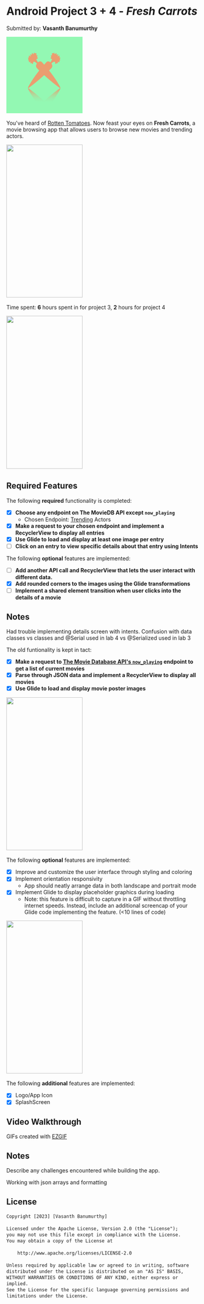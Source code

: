 # Android Project 3 + 4 - *Fresh Carrots*

Submitted by: **Vasanth Banumurthy**

<img src="./extras/logo.png" width="200" height="200"/>

You've heard of [Rotten Tomatoes](https://www.rottentomatoes.com/). Now feast your eyes on **Fresh Carrots**, a movie browsing app that allows users to browse new movies and trending actors. 

<img src="./extras/launch.gif" width="200" height="400"/>

Time spent: **6** hours spent in for project 3, **2** hours for project 4

<img src="./extras/launch.gif" width="200" height="400"/>

## Required Features

The following **required** functionality is completed:



- [X] **Choose any endpoint on The MovieDB API except `now_playing`**
  - Chosen Endpoint: [Trending](https://developers.themoviedb.org/3/trending/get-trending) Actors
- [X] **Make a request to your chosen endpoint and implement a RecyclerView to display all entries**
- [X] **Use Glide to load and display at least one image per entry**
- [ ] **Click on an entry to view specific details about that entry using Intents**

The following **optional** features are implemented:

- [ ] **Add another API call and RecyclerView that lets the user interact with different data.** 
- [X] **Add rounded corners to the images using the Glide transformations**
- [ ] **Implement a shared element transition when user clicks into the details of a movie**

## Notes

Had trouble implementing details screen with intents. 
Confusion with data classes vs classes and @Serial used in lab 4 vs @Serialized used in lab 3

The old funtionality is kept in tact:

- [X] **Make a request to [The Movie Database API's `now_playing`](https://developers.themoviedb.org/3/movies/get-now-playing) endpoint to get a list of current movies**
- [X] **Parse through JSON data and implement a RecyclerView to display all movies**
- [X] **Use Glide to load and display movie poster images**

<img src="./extras/portrait.gif" width="200" height="400"/>

The following **optional** features are implemented:

- [X] Improve and customize the user interface through styling and coloring
- [X] Implement orientation responsivity
  - App should neatly arrange data in both landscape and portrait mode
- [X] Implement Glide to display placeholder graphics during loading
  - Note: this feature is difficult to capture in a GIF without throttling internet speeds.  Instead, include an additional screencap of your Glide code implementing the feature.  (<10 lines of code)
  
<img src="./extras/landscape.gif" width="200" height="400"/>

The following **additional** features are implemented:

- [X] Logo/App Icon
- [X] SplashScreen

## Video Walkthrough



<!-- Replace this with whatever GIF tool you used! -->
GIFs created with [EZGIF ](https://ezgif.com/)
<!-- Recommended tools:
[Kap](https://getkap.co/) for macOS
[ScreenToGif](https://www.screentogif.com/) for Windows
[peek](https://github.com/phw/peek) for Linux. -->

## Notes

Describe any challenges encountered while building the app.

Working with json arrays and formatting

## License

    Copyright [2023] [Vasanth Banumurthy]

    Licensed under the Apache License, Version 2.0 (the "License");
    you may not use this file except in compliance with the License.
    You may obtain a copy of the License at

        http://www.apache.org/licenses/LICENSE-2.0

    Unless required by applicable law or agreed to in writing, software
    distributed under the License is distributed on an "AS IS" BASIS,
    WITHOUT WARRANTIES OR CONDITIONS OF ANY KIND, either express or implied.
    See the License for the specific language governing permissions and
    limitations under the License.
